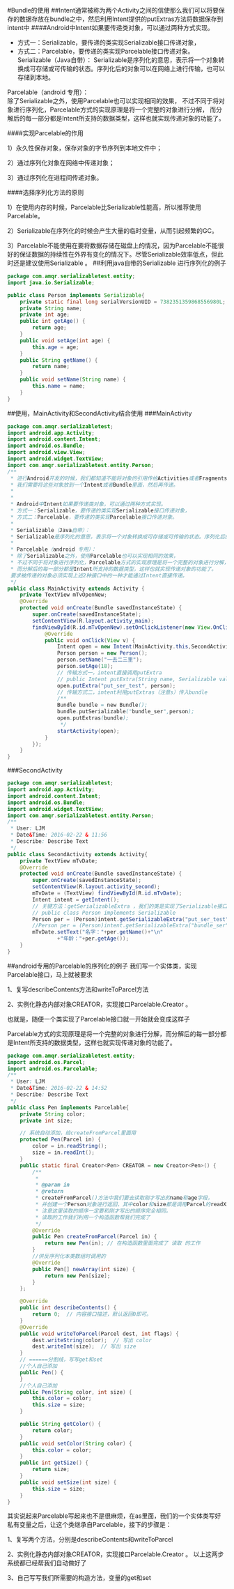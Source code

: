 #Bundle的使用
##Intent通常被称为两个Activity之间的信使那么我们可以将要保存的数据存放在bundle之中，然后利用Intent提供的putExtras方法将数据保存到intent中
####Android中Intent如果要传递类对象，可以通过两种方式实现。

* 方式一：Serializable，要传递的类实现Serializable接口传递对象，
* 方式二：Parcelable，要传递的类实现Parcelable接口传递对象。
Serializable（Java自带）：
Serializable是序列化的意思，表示将一个对象转换成可存储或可传输的状态。序列化后的对象可以在网络上进行传输，也可以存储到本地。

Parcelable（android 专用）：<br>
除了Serializable之外，使用Parcelable也可以实现相同的效果，
不过不同于将对象进行序列化，Parcelable方式的实现原理是将一个完整的对象进行分解，
而分解后的每一部分都是Intent所支持的数据类型，这样也就实现传递对象的功能了。

####实现Parcelable的作用

1）永久性保存对象，保存对象的字节序列到本地文件中；

2）通过序列化对象在网络中传递对象；

3）通过序列化在进程间传递对象。

####选择序列化方法的原则

1）在使用内存的时候，Parcelable比Serializable性能高，所以推荐使用Parcelable。

2）Serializable在序列化的时候会产生大量的临时变量，从而引起频繁的GC。

3）Parcelable不能使用在要将数据存储在磁盘上的情况，因为Parcelable不能很好的保证数据的持续性在外界有变化的情况下。尽管Serializable效率低点，但此时还是建议使用Serializable 。
##利用java自带的Serializable 进行序列化的例子
```java
package com.amqr.serializabletest.entity;
import java.io.Serializable;

public class Person implements Serializable{
    private static final long serialVersionUID = 7382351359868556980L;
    private String name;
    private int age;
    public int getAge() {
        return age;
    }
    public void setAge(int age) {
        this.age = age;
    }
    public String getName() {
        return name;
    }
    public void setName(String name) {
        this.name = name;
    }
}
```
##使用，MainActivity和SecondActivity结合使用
###MainActivity
```java
package com.amqr.serializabletest;
import android.app.Activity;
import android.content.Intent;
import android.os.Bundle;
import android.view.View;
import android.widget.TextView;
import com.amqr.serializabletest.entity.Person;
/**
 * 进行Android开发的时候，我们都知道不能将对象的引用传给Activities或者Fragments，
 * 我们需要将这些对象放到一个Intent或者Bundle里面，然后再传递。
 *
 *
 * Android中Intent如果要传递类对象，可以通过两种方式实现。
 * 方式一：Serializable，要传递的类实现Serializable接口传递对象，
 * 方式二：Parcelable，要传递的类实现Parcelable接口传递对象。
 *
 * Serializable（Java自带）：
 * Serializable是序列化的意思，表示将一个对象转换成可存储或可传输的状态。序列化后的对象可以在网络上进行传输，也可以存储到本地。
 *
 * Parcelable（android 专用）：
 * 除了Serializable之外，使用Parcelable也可以实现相同的效果，
 * 不过不同于将对象进行序列化，Parcelable方式的实现原理是将一个完整的对象进行分解，
 * 而分解后的每一部分都是Intent所支持的数据类型，这样也就实现传递对象的功能了。
 要求被传递的对象必须实现上述2种接口中的一种才能通过Intent直接传递。
 */
public class MainActivity extends Activity {
    private TextView mTvOpenNew;
    @Override
    protected void onCreate(Bundle savedInstanceState) {
        super.onCreate(savedInstanceState);
        setContentView(R.layout.activity_main);
        findViewById(R.id.mTvOpenNew).setOnClickListener(new View.OnClickListener() {
            @Override
            public void onClick(View v) {
                Intent open = new Intent(MainActivity.this,SecondActivity.class);
                Person person = new Person();
                person.setName("一去二三里");
                person.setAge(18);
                // 传输方式一，intent直接调用putExtra
                // public Intent putExtra(String name, Serializable value)
                open.putExtra("put_ser_test", person);
                // 传输方式二，intent利用putExtras（注意s）传入bundle
                /**
                Bundle bundle = new Bundle();
                bundle.putSerializable("bundle_ser",person);
                open.putExtras(bundle);
                 */
                startActivity(open);
            }
        });
    }
}
```
###SecondActivity
```java
package com.amqr.serializabletest;
import android.app.Activity;
import android.content.Intent;
import android.os.Bundle;
import android.widget.TextView;
import com.amqr.serializabletest.entity.Person;
/**
 * User: LJM
 * Date&Time: 2016-02-22 & 11:56
 * Describe: Describe Text
 */
public class SecondActivity extends Activity{
    private TextView mTvDate;
    @Override
    protected void onCreate(Bundle savedInstanceState) {
        super.onCreate(savedInstanceState);
        setContentView(R.layout.activity_second);
        mTvDate = (TextView) findViewById(R.id.mTvDate);
        Intent intent = getIntent();
        // 关键方法：getSerializableExtra ，我们的类是实现了Serializable接口的，所以写这个方法获得对象
        // public class Person implements Serializable
        Person per = (Person)intent.getSerializableExtra("put_ser_test");
        //Person per = (Person)intent.getSerializableExtra("bundle_ser");
        mTvDate.setText("名字："+per.getName()+"\n"
                +"年龄："+per.getAge());
    }
}
```
##android专用的Parcelable的序列化的例子
我们写一个实体类，实现Parcelable接口，马上就被要求

1、复写describeContents方法和writeToParcel方法

2、实例化静态内部对象CREATOR，实现接口Parcelable.Creator 。

也就是，随便一个类实现了Parcelable接口就一开始就会变成这样子

Parcelable方式的实现原理是将一个完整的对象进行分解，而分解后的每一部分都是Intent所支持的数据类型，这样也就实现传递对象的功能了。
```JAVA
package com.amqr.serializabletest.entity;
import android.os.Parcel;
import android.os.Parcelable;
/**
 * User: LJM
 * Date&Time: 2016-02-22 & 14:52
 * Describe: Describe Text
 */
public class Pen implements Parcelable{
    private String color;
    private int size;

    // 系统自动添加，给createFromParcel里面用
    protected Pen(Parcel in) {
        color = in.readString();
        size = in.readInt();
    }
    public static final Creator<Pen> CREATOR = new Creator<Pen>() {
        /**
         *
         * @param in
         * @return
         * createFromParcel()方法中我们要去读取刚才写出的name和age字段，
         * 并创建一个Person对象进行返回，其中color和size都是调用Parcel的readXxx()方法读取到的，
         * 注意这里读取的顺序一定要和刚才写出的顺序完全相同。
         * 读取的工作我们利用一个构造函数帮我们完成了
         */
        @Override
        public Pen createFromParcel(Parcel in) {
            return new Pen(in); // 在构造函数里面完成了 读取 的工作
        }
        //供反序列化本类数组时调用的
        @Override
        public Pen[] newArray(int size) {
            return new Pen[size];
        }
    };

    @Override
    public int describeContents() {
        return 0;  // 内容接口描述，默认返回0即可。
    }
    @Override
    public void writeToParcel(Parcel dest, int flags) {
        dest.writeString(color);  // 写出 color
        dest.writeInt(size);  // 写出 size
    }
    // ======分割线，写写get和set
    //个人自己添加
    public Pen() {
    }
    //个人自己添加
    public Pen(String color, int size) {
        this.color = color;
        this.size = size;
    }

    public String getColor() {
        return color;
    }
    public void setColor(String color) {
        this.color = color;
    }
    public int getSize() {
        return size;
    }
    public void setSize(int size) {
        this.size = size;
    }
}
```
其实说起来Parcelable写起来也不是很麻烦，在as里面，我们的一个实体类写好私有变量之后，让这个类继承自Parcelable，接下的步骤是：

1、复写两个方法，分别是describeContents和writeToParcel

2、实例化静态内部对象CREATOR，实现接口Parcelable.Creator 。 以上这两步系统都已经帮我们自动做好了

3、自己写写我们所需要的构造方法，变量的get和set



